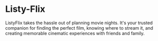 # Listy-Flix
ListyFlix takes the hassle out of planning movie nights. It's your trusted companion for finding the perfect film, knowing where to stream it, and creating memorable cinematic experiences with friends and family.
